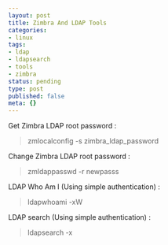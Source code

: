 ```yaml
---
layout: post
title: Zimbra And LDAP Tools
categories:
- linux
tags:
- ldap
- ldapsearch
- tools
- zimbra
status: pending
type: post
published: false
meta: {}
---
```

Get Zimbra LDAP root password :

> zmlocalconfig -s zimbra\_ldap\_password

Change Zimbra LDAP root password :

> zmldappasswd -r newpasss

LDAP Who Am I (Using simple authentication) :

> ldapwhoami -xW

LDAP search (Using simple authentication) :

> ldapsearch -x

